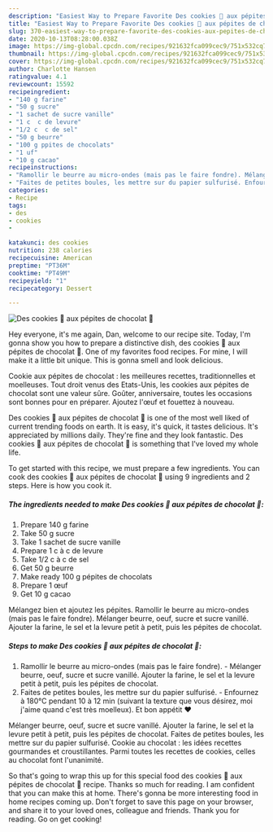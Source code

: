 ```yaml
---
description: "Easiest Way to Prepare Favorite Des cookies 🍪 aux pépites de chocolat 🍫"
title: "Easiest Way to Prepare Favorite Des cookies 🍪 aux pépites de chocolat 🍫"
slug: 370-easiest-way-to-prepare-favorite-des-cookies-aux-pepites-de-chocolat
date: 2020-10-13T08:28:00.038Z
image: https://img-global.cpcdn.com/recipes/921632fca099cec9/751x532cq70/des-cookies-🍪-aux-pepites-de-chocolat-🍫-photo-principale-de-la-recette.jpg
thumbnail: https://img-global.cpcdn.com/recipes/921632fca099cec9/751x532cq70/des-cookies-🍪-aux-pepites-de-chocolat-🍫-photo-principale-de-la-recette.jpg
cover: https://img-global.cpcdn.com/recipes/921632fca099cec9/751x532cq70/des-cookies-🍪-aux-pepites-de-chocolat-🍫-photo-principale-de-la-recette.jpg
author: Charlotte Hansen
ratingvalue: 4.1
reviewcount: 15592
recipeingredient:
- "140 g farine"
- "50 g sucre"
- "1 sachet de sucre vanille"
- "1 c  c de levure"
- "1/2 c  c de sel"
- "50 g beurre"
- "100 g ppites de chocolats"
- "1 uf"
- "10 g cacao"
recipeinstructions:
- "Ramollir le beurre au micro-ondes (mais pas le faire fondre). Mélanger beurre, oeuf, sucre et sucre vanillé. Ajouter la farine, le sel et la levure petit à petit, puis les pépites de chocolat."
- "Faites de petites boules, les mettre sur du papier sulfurisé. Enfournez à 180°C pendant 10 à 12 min (suivant la texture que vous désirez, moi j&#39;aime quand c&#39;est très moelleux). Et bon appétit ❤️"
categories:
- Recipe
tags:
- des
- cookies
- 

katakunci: des cookies  
nutrition: 238 calories
recipecuisine: American
preptime: "PT36M"
cooktime: "PT49M"
recipeyield: "1"
recipecategory: Dessert

---
```



![Des cookies 🍪 aux pépites de chocolat 🍫](https://img-global.cpcdn.com/recipes/921632fca099cec9/751x532cq70/des-cookies-🍪-aux-pepites-de-chocolat-🍫-photo-principale-de-la-recette.jpg)

Hey everyone, it's me again, Dan, welcome to our recipe site. Today, I'm gonna show you how to prepare a distinctive dish, des cookies 🍪 aux pépites de chocolat 🍫. One of my favorites food recipes. For mine, I will make it a little bit unique. This is gonna smell and look delicious.

Cookie aux pépites de chocolat : les meilleures recettes, traditionnelles et moelleuses. Tout droit venus des Etats-Unis, les cookies aux pépites de chocolat sont une valeur sûre. Goûter, anniversaire, toutes les occasions sont bonnes pour en préparer. Ajoutez l&#39;œuf et fouettez à nouveau.

Des cookies 🍪 aux pépites de chocolat 🍫 is one of the most well liked of current trending foods on earth. It is easy, it's quick, it tastes delicious. It's appreciated by millions daily. They're fine and they look fantastic. Des cookies 🍪 aux pépites de chocolat 🍫 is something that I've loved my whole life.


To get started with this recipe, we must prepare a few ingredients. You can cook des cookies 🍪 aux pépites de chocolat 🍫 using 9 ingredients and 2 steps. Here is how you cook it.

<!--inarticleads1-->

##### The ingredients needed to make Des cookies 🍪 aux pépites de chocolat 🍫:

1. Prepare 140 g farine
1. Take 50 g sucre
1. Take 1 sachet de sucre vanille
1. Prepare 1 c à c de levure
1. Take 1/2 c à c de sel
1. Get 50 g beurre
1. Make ready 100 g pépites de chocolats
1. Prepare 1 œuf
1. Get 10 g cacao


Mélangez bien et ajoutez les pépites. Ramollir le beurre au micro-ondes (mais pas le faire fondre). Mélanger beurre, oeuf, sucre et sucre vanillé. Ajouter la farine, le sel et la levure petit à petit, puis les pépites de chocolat. 

<!--inarticleads2-->

##### Steps to make Des cookies 🍪 aux pépites de chocolat 🍫:

1. Ramollir le beurre au micro-ondes (mais pas le faire fondre). - Mélanger beurre, oeuf, sucre et sucre vanillé. Ajouter la farine, le sel et la levure petit à petit, puis les pépites de chocolat.
1. Faites de petites boules, les mettre sur du papier sulfurisé. - Enfournez à 180°C pendant 10 à 12 min (suivant la texture que vous désirez, moi j&#39;aime quand c&#39;est très moelleux). Et bon appétit ❤️


Mélanger beurre, oeuf, sucre et sucre vanillé. Ajouter la farine, le sel et la levure petit à petit, puis les pépites de chocolat. Faites de petites boules, les mettre sur du papier sulfurisé. Cookie au chocolat : les idées recettes gourmandes et croustillantes. Parmi toutes les recettes de cookies, celles au chocolat font l&#39;unanimité. 

So that's going to wrap this up for this special food des cookies 🍪 aux pépites de chocolat 🍫 recipe. Thanks so much for reading. I am confident that you can make this at home. There's gonna be more interesting food in home recipes coming up. Don't forget to save this page on your browser, and share it to your loved ones, colleague and friends. Thank you for reading. Go on get cooking!
